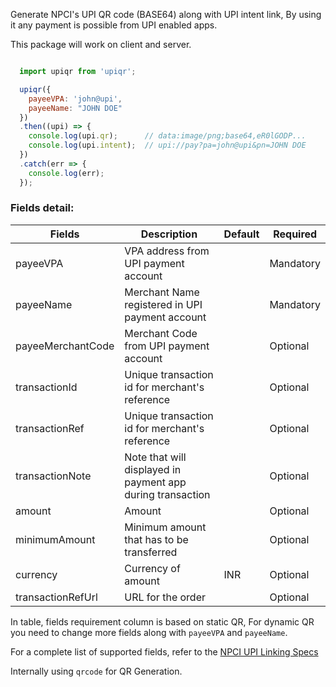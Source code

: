 Generate NPCI's UPI QR code (BASE64) along with UPI intent link, By using it any payment is possible from UPI enabled apps.

This package will work on client and server.

```js

  import upiqr from 'upiqr';

  upiqr({
    payeeVPA: 'john@upi',
    payeeName: "JOHN DOE"
  })
  .then((upi) => {
    console.log(upi.qr);      // data:image/png;base64,eR0lGODP...
    console.log(upi.intent);  // upi://pay?pa=john@upi&pn=JOHN DOE
  })
  .catch(err => {
    console.log(err);
  });


```

### Fields detail:

| Fields              | Description                                                | Default  | Required  |
|---------------------|------------------------------------------------------------|----------|-----------|
| payeeVPA            | VPA address from UPI payment account                       |          | Mandatory | pa
| payeeName           | Merchant Name registered in UPI payment account            |          | Mandatory | pn
| payeeMerchantCode   | Merchant Code from UPI payment account                     |          | Optional  | me
| transactionId       | Unique transaction id for merchant's reference             |          | Optional  | tid
| transactionRef      | Unique transaction id for merchant's reference             |          | Optional  | tr
| transactionNote     | Note that will displayed in payment app during transaction |          | Optional  | tn
| amount              | Amount                                                     |          | Optional  | am
| minimumAmount       | Minimum amount that has to be transferred                  |          | Optional  | mam
| currency            | Currency of amount                                         | INR      | Optional  | cu
| transactionRefUrl   | URL for the order                                          |          | Optional  | url


In table, fields requirement column is based on static QR, For dynamic QR you need to change more fields along with `payeeVPA` and `payeeName`.

For a complete list of supported fields, refer to the [NPCI UPI Linking Specs](https://www.npci.org.in/PDF/npci/upi/circular/2017/Circular18_BankCompliances_to_enbaleUPIMerchantecosystem_0.pdf)

Internally using `qrcode` for QR Generation.